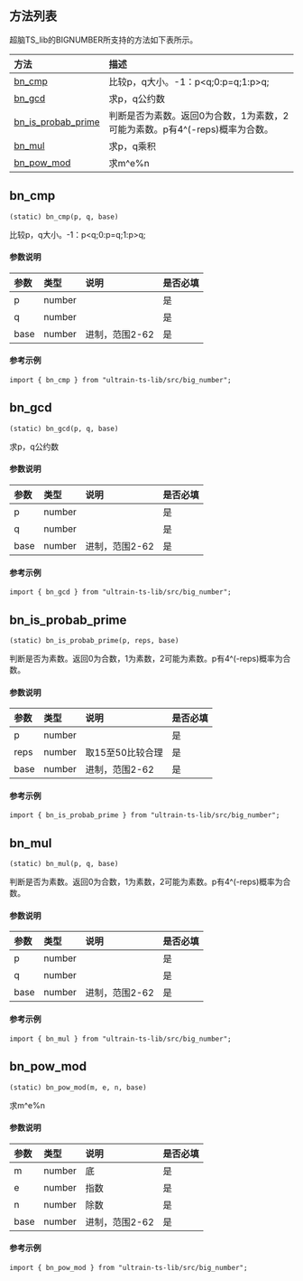 ## 方法列表
超脑TS_lib的BIGNUMBER所支持的方法如下表所示。

| 方法                                                                                        | 描述                                                 |
| :------------------------------------------------------------------------------------------| :----------------------------------------------------|
| [bn_cmp](docs-cn/ts-lib/04-ts-bigNumber#bn_cmp)                           |比较p，q大小。-1：p<q;0:p=q;1:p>q;                              |
| [bn_gcd](docs-cn/ts-lib/04-ts-bigNumber#bn_gcd)                           |求p，q公约数                            |
| [bn_is_probab_prime](docs-cn/ts-lib/04-ts-bigNumber#bn_is_probab_prime)                           |判断是否为素数。返回0为合数，1为素数，2可能为素数。p有4^(-reps)概率为合数。                            |
| [bn_mul](docs-cn/ts-lib/04-ts-bigNumber#bn_mul)                           |求p，q乘积                            |
| [bn_pow_mod](docs-cn/ts-lib/04-ts-bigNumber#bn_pow_mod)                           |求m^e%n                            |


## bn_cmp
```
(static) bn_cmp(p, q, base)
```
比较p，q大小。-1：p<q;0:p=q;1:p>q;

#### 参数说明
|参数               |类型    |说明                            |是否必填|
| :----------------| :------| :-----------------------------|:-----|
|p              | number |                     |是     |
|q              | number |                     |是     |
|base           | number |进制，范围2-62                     |是     |

#### 参考示例
```nodejs
import { bn_cmp } from "ultrain-ts-lib/src/big_number";
```

## bn_gcd
```
(static) bn_gcd(p, q, base)
```
求p，q公约数

#### 参数说明
|参数               |类型    |说明                            |是否必填|
| :----------------| :------| :-----------------------------|:-----|
|p              | number |                     |是     |
|q              | number |                     |是     |
|base           | number |进制，范围2-62                     |是     |

#### 参考示例
```nodejs
import { bn_gcd } from "ultrain-ts-lib/src/big_number";
```

## bn_is_probab_prime
```
(static) bn_is_probab_prime(p, reps, base)
```
判断是否为素数。返回0为合数，1为素数，2可能为素数。p有4^(-reps)概率为合数。

#### 参数说明
|参数               |类型    |说明                            |是否必填|
| :----------------| :------| :-----------------------------|:-----|
|p              | number |                     |是     |
|reps              | number | 取15至50比较合理                    |是     |
|base           | number |进制，范围2-62                     |是     |

#### 参考示例
```nodejs
import { bn_is_probab_prime } from "ultrain-ts-lib/src/big_number";
```

## bn_mul
```
(static) bn_mul(p, q, base)
```
判断是否为素数。返回0为合数，1为素数，2可能为素数。p有4^(-reps)概率为合数。

#### 参数说明
|参数               |类型    |说明                            |是否必填|
| :----------------| :------| :-----------------------------|:-----|
|p              | number |                     |是     |
|q              | number |                    |是     |
|base           | number |进制，范围2-62                     |是     |

#### 参考示例
```nodejs
import { bn_mul } from "ultrain-ts-lib/src/big_number";
```

## bn_pow_mod
```
(static) bn_pow_mod(m, e, n, base)
```
求m^e%n

#### 参数说明
|参数               |类型    |说明                            |是否必填|
| :----------------| :------| :-----------------------------|:-----|
|m              | number | 底                    |是     |
|e              | number | 指数                 |是     |
|n              | number |  除数                |是     |
|base           | number |进制，范围2-62                     |是     |

#### 参考示例
```nodejs
import { bn_pow_mod } from "ultrain-ts-lib/src/big_number";
```
